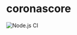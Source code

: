 # coronascore
![Node.js CI](https://github.com/kyleawayan/coronascore/workflows/Node.js%20CI/badge.svg)
